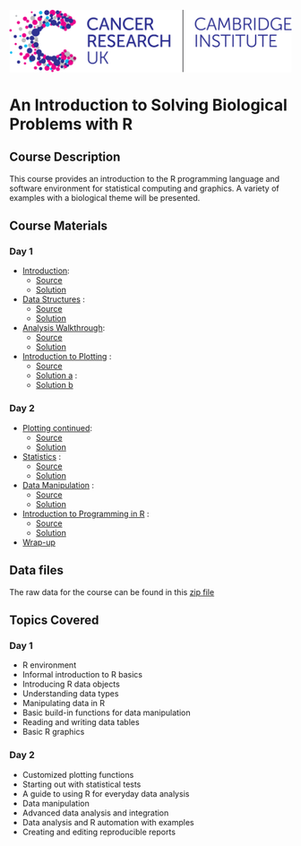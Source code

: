 ![](images/CRUK_CAMBRIDGE_I_Pos_RGB_300.jpg)

# An Introduction to Solving Biological Problems with R

## Course Description

This course provides an introduction to the R programming language and software environment for statistical computing and graphics. A variety of examples with a biological theme will be presented.

## Course Materials

### Day 1

- [Introduction](Session1.1-intro.nb.html): 
    + [Source](Session1.1-intro.Rmd)
    + [Solution](solution-exercise1.pdf)
- [Data Structures](Session1.2-data-structures.nb.html) : 
    + [Source](Session1.2-data-structures.Rmd)
    + [Solution](solution-exercise2.pdf)
- [Analysis Walkthrough](Session1.3-walkthrough.nb.html): 
    + [Source](Session1.3-walkthrough.Rmd)
    + [Solution](solution-exercise3.pdf)
- [Introduction to Plotting](Session1.4-plotting.nb.html) : 
    + [Source](Session1.4-plotting.Rmd)
    + [Solution a](solution-exercise4a.pdf) : 
    + [Solution b](solution-exercise4b.pdf)

### Day 2

- [Plotting continued](Session2.1-plotting2.nb.html): 
    + [Source](Session2.1-plotting2.Rmd)
    + [Solution](solution-exercise5.pdf)
- [Statistics](Session2.2-stats.nb.html) : 
    + [Source](Session2.2-stats.Rmd)
    + [Solution](solution-exercise6.pdf)
- [Data Manipulation](Session2.3-data-manipulation.nb.html) :
    + [Source](Session2.3-data-manipulation.Rmd)
    + [Solution](solution-exercise7.pdf)
- [Introduction to Programming in R](Session2.4-programming.nb.html) : 
    + [Source](Session2.4-programming.Rmd)
    + [Solution](solution-exercise8.pdf)
- [Wrap-up](Session2.5-reports-and-wrap-up.nb.html)

## Data files

The raw data for the course can be found in this [zip file](Basic_R_Course.zip)

## Topics Covered

### Day 1

- R environment
- Informal introduction to R basics
- Introducing R data objects
- Understanding data types
- Manipulating data in R
- Basic build-in functions for data manipulation
- Reading and writing data tables
- Basic R graphics

### Day 2

- Customized plotting functions
- Starting out with statistical tests
- A guide to using R for everyday data analysis
- Data manipulation
- Advanced data analysis and integration
- Data analysis and R automation with examples
 - Creating and editing reproducible reports

